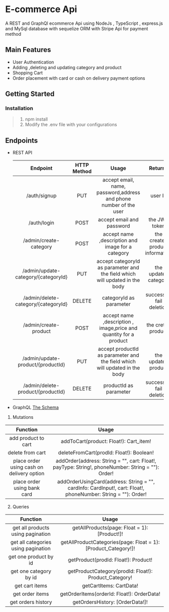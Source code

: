 #  E-commerce Api

A REST and GraphQl ecommerce Api using NodeJs , TypeScript , express.js and MySql database with sequelize ORM with Stripe Api for payment method

## Main Features
* User Authentication
* Adding ,deleting and updating category and product
* Shopping Cart 
* Order placement with card or cash on delivery payment options

## Getting Started
### Installation 
> 1. npm install
> 2. Modify the .env file with your configurations 

## Endpoints
* REST API

    | Endpoint    | HTTP Method | Usage | Returns | Require Authentication |
    | :----------: |:-----------:|:-------:|:--------:|:----------:|
    |/auth/signup | PUT| accept email, name, password,address and phone number of the user | user Id | NO |
    | /auth/login | POST | accept email and password | the JWT token| NO |
    | /admin/create-category | POST | accept name ,description and image for a category | the created product information | YES |
    | /admin/update-category/{categoryId} | PUT | accept categoryId as parameter and the field which will updated in the body | the updated category | YES |    
    |/admin/delete-category/{categoryId} | DELETE |categoryId as parameter | success or fail deletion | YES
    |/admin/create-product |POST|accept name ,description , image,price and quantity for a product|the creted product|YES|
    |/admin/update-product/{productId}|PUT|accept productId as parameter and the field which will updated in the body|the updated product|YES|
    |/admin/delete-product/{productId}|DELETE|productId as parameter | success or fail deletion |YES|


* GraphQL [The Schema](https://github.com/AhmedKhames/E-Commerce-Api/blob/master/schema.gql)
1. Mutations

| Function    | Usage | 
| :----------: |:-----------:|
|add product to cart|addToCart(product: Float!): Cart_item!|
|delete from cart |deleteFromCart(prodId: Float!): Boolean!|
|place order using cash on delivery option |addOrder(address: String = "", cart: Float!, payType: String!, phoneNumber: String = ""): Order!|
|place order using bank card |addOrderUsingCard(address: String = "", cardInfo: CardInput!, cart: Float!, phoneNumber: String = ""): Order!|
  
 2. Queries

| Function    | Usage | 
| :----------: |:-----------:|
|get all products using pagination |getAllProducts(page: Float = 1): [Product!]!|
|get all categories using pagination |getAllProductCategories(page: Float = 1): [Product_Category!]!|
|get one product by id |getProduct(prodId: Float!): Product!|
|get one category by id  |getProductCategory(prodId: Float!): Product_Category!|
|get cart items |getCartItems: CartData!|
|get order items|getOrderItems(orderId: Float!): OrderData!|
|get orders history|getOrdersHistory: [OrderData!]!| 
 

